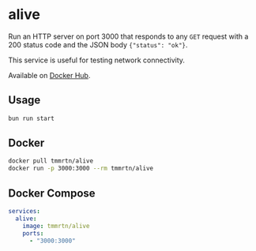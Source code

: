 # alive

Run an HTTP server on port 3000 that responds to any `GET` request with a 200
status code and the JSON body `{"status": "ok"}`.

This service is useful for testing network connectivity.

Available on [Docker Hub](https://hub.docker.com/r/tmmrtn/alive).

## Usage

```bash
bun run start
```

## Docker

```bash
docker pull tmmrtn/alive
docker run -p 3000:3000 --rm tmmrtn/alive
```

## Docker Compose

```yaml
services:
  alive:
    image: tmmrtn/alive
    ports:
      - "3000:3000"
```
